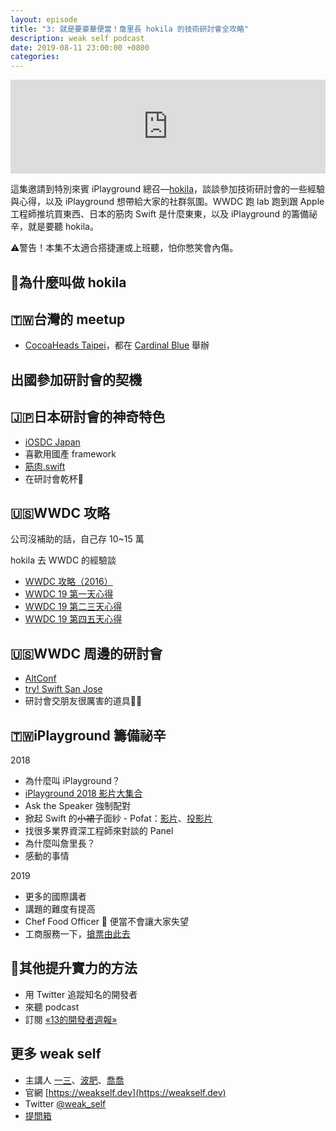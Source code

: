 ```yaml
---
layout: episode
title: "3: 就是要豪華便當！詹里長 hokila 的技術研討會全攻略"
description: weak self podcast
date: 2019-08-11 23:00:00 +0800
categories: 
---
```

<iframe src="https://www.listennotes.com/embedded/e/d2fd4e5537574514ad0299c104251cdb/" width="100%" style="width: 1px; min-width: 100%;" frameborder="0" scrolling="no"></iframe>

這集邀請到特別來賓 iPlayground 總召—[hokila](https://twitter.com/@hokilaJ)，談談參加技術研討會的一些經驗與心得，以及 iPlayground 想帶給大家的社群氛圍。WWDC 跑 lab 跑到跟 Apple 工程師推坑買東西、日本的筋肉 Swift 是什麼東東，以及 iPlayground 的籌備祕辛，就是要聽 hokila。

⚠️警告！本集不太適合搭捷運或上班聽，怕你憋笑會內傷。

## 🤔為什麼叫做 hokila

## 🇹🇼台灣的 meetup
* [CocoaHeads Taipei](https://twitter.com/CocoaHeads_TPE)，都在 [Cardinal Blue](https://cardinalblue.com) 舉辦

## 出國參加研討會的契機

## 🇯🇵日本研討會的神奇特色

* [iOSDC Japan](https://iosdc.jp/)
* 喜歡用國產 framework
* [筋肉.swift](https://kinniku-swift.connpass.com/event/69438/)
* 在研討會乾杯🍻

## 🇺🇸WWDC 攻略

公司沒補助的話，自己存 10~15 萬

hokila 去 WWDC 的經驗談
* [WWDC 攻略（2016）](http://josihokila.blogspot.com/2016/06/wwdc.html)
* [WWDC 19 第一天心得](https://medium.com/@hokilajan/wwdc-19-第一天心得-f82c9e7beb96)
* [WWDC 19 第二三天心得](https://medium.com/@hokilajan/wwdc-19-第二三天心得-78d863a166ca)
* [WWDC 19 第四五天心得](https://medium.com/@hokilajan/wwdc-19-第四五天心得-98b479214941)

## 🇺🇸WWDC 周邊的研討會
* [AltConf](http://altconf.com)
* [try! Swift San Jose](https://www.tryswift.co/events/2019/sanjose/)
* 研討會交朋友很厲害的道具🍍🍰

## 🇹🇼iPlayground 籌備祕辛
2018
* 為什麼叫 iPlayground？
* [iPlayground 2018 影片大集合](https://medium.com/iplayground/iplayground-2018-slides-11587ebdddc5)
* Ask the Speaker 強制配對
* 掀起 Swift 的~~小裙子~~面紗 - Pofat：[影片](https://youtu.be/UIv-4m5S_Tw)、[投影片](https://www.slideshare.net/YiyingTseng/swift-120164576)
* 找很多業界資深工程師來對談的 Panel
* 為什麼叫詹里長？
* 感動的事情

2019
* 更多的國際講者
* 講題的難度有提高
* Chef Food Officer 🍱 便當不會讓大家失望
* 工商服務一下，[搶票由此去](https://iplayground.kktix.cc)

## 💪其他提升實力的方法

* 用 Twitter 追蹤知名的開發者
* 來聽 podcast
* 訂閱 [«13的開發者週報»](https://ethanhuang13.substack.com)

## 更多 weak self

* 主講人 [一三](https://twitter.com/@ethanhuang13)、[波肥](https://twitter.com/@PofatTseng)、[喬喬](https://twitter.com/@joe_trash_talk)
* 官網 [https://weakself.dev](https://weakself.dev)
* Twitter [@weak_self](https://twitter.com/weak_self)
* [提問箱](https://peing.net/zh-TW/weak_self)